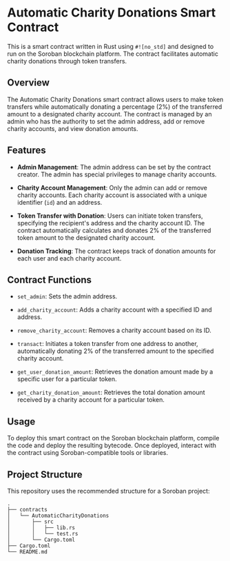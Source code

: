# Automatic Charity Donations Smart Contract

This is a smart contract written in Rust using `#![no_std]` and designed to run on the Soroban blockchain platform. The contract facilitates automatic charity donations through token transfers.

## Overview

The Automatic Charity Donations smart contract allows users to make token transfers while automatically donating a percentage (2%) of the transferred amount to a designated charity account. The contract is managed by an admin who has the authority to set the admin address, add or remove charity accounts, and view donation amounts.

## Features

- **Admin Management**: The admin address can be set by the contract creator. The admin has special privileges to manage charity accounts.
  
- **Charity Account Management**: Only the admin can add or remove charity accounts. Each charity account is associated with a unique identifier (`id`) and an address.
  
- **Token Transfer with Donation**: Users can initiate token transfers, specifying the recipient's address and the charity account ID. The contract automatically calculates and donates 2% of the transferred token amount to the designated charity account.
  
- **Donation Tracking**: The contract keeps track of donation amounts for each user and each charity account.

## Contract Functions

- `set_admin`: Sets the admin address.
  
- `add_charity_account`: Adds a charity account with a specified ID and address.
  
- `remove_charity_account`: Removes a charity account based on its ID.
  
- `transact`: Initiates a token transfer from one address to another, automatically donating 2% of the transferred amount to the specified charity account.
  
- `get_user_donation_amount`: Retrieves the donation amount made by a specific user for a particular token.
  
- `get_charity_donation_amount`: Retrieves the total donation amount received by a charity account for a particular token.

## Usage

To deploy this smart contract on the Soroban blockchain platform, compile the code and deploy the resulting bytecode. Once deployed, interact with the contract using Soroban-compatible tools or libraries.

## Project Structure

This repository uses the recommended structure for a Soroban project:
```text
.
├── contracts
│   └── AutomaticCharityDonations
│       ├── src
│       │   ├── lib.rs
│       │   └── test.rs
│       └── Cargo.toml
├── Cargo.toml
└── README.md
```

